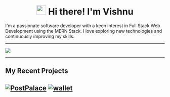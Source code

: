 <h1 align="center">
  <img src="https://raw.githubusercontent.com/MartinHeinz/MartinHeinz/master/wave.gif" width="30px"> 
  Hi there! I'm Vishnu
</h1>

I'm a passionate software developer with a keen interest in Full Stack Web Development using the MERN Stack. I love exploring new technologies and continuously improving my skills.

---

 <img src="http://github-profile-summary-cards.vercel.app/api/cards/profile-details?username=VishnuPratapGit&theme=github_dark">
 
---
## My Recent Projects
[<img src="https://github-readme-stats.vercel.app/api/pin/?username=VishnuPratapGit&repo=PostPalace&theme=dark" alt="PostPalace">](https://github.com/VishnuPratapGit/PostPalace) 
[<img src="https://github-readme-stats.vercel.app/api/pin/?username=VishnuPratapGit&repo=wallet&theme=dark" alt="wallet">](https://github.com/VishnuPratapGit/wallet) 
---

